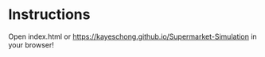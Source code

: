 # Instructions
Open index.html or https://kayeschong.github.io/Supermarket-Simulation in your browser!
